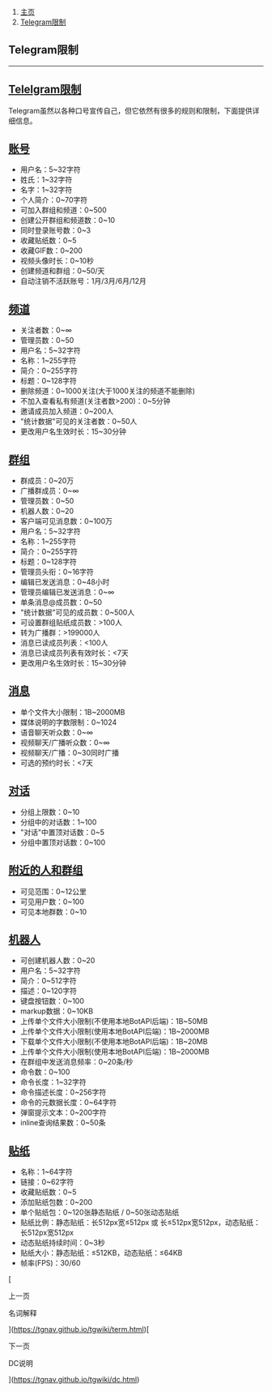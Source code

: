 1.  [主页](https://tgnav.github.io/tgwiki/)
2.  [Telegram限制](https://tgnav.github.io/tgwiki/limit.html)

## Telegram限制

* * *

## [Telelgram限制](#telelgram限制)

Telegram虽然以各种口号宣传自己，但它依然有很多的规则和限制，下面提供详细信息。

## [账号](#账号)

+   用户名：5~32字符
+   姓氏：1~32字符
+   名字：1~32字符
+   个人简介：0~70字符
+   可加入群组和频道：0~500
+   创建公开群组和频道数：0~10
+   同时登录账号数：0~3
+   收藏贴纸数：0~5
+   收藏GIF数：0~200
+   视频头像时长：0~10秒
+   创建频道和群组：0~50/天
+   自动注销不活跃账号：1月/3月/6月/12月

## [频道](#频道)

+   关注者数：0~∞
+   管理员数：0~50
+   用户名：5~32字符
+   名称：1~255字符
+   简介：0~255字符
+   标题：0~128字符
+   删除频道：0~1000关注(大于1000关注的频道不能删除)
+   不加入查看私有频道(关注者数>200)：0~5分钟
+   邀请成员加入频道：0~200人
+   "统计数据"可见的关注者数：0~50人
+   更改用户名生效时长：15~30分钟

## [群组](#群组)

+   群成员：0~20万
+   广播群成员：0~∞
+   管理员数：0~50
+   机器人数：0~20
+   客户端可见消息数：0~100万
+   用户名：5~32字符
+   名称：1~255字符
+   简介：0~255字符
+   标题：0~128字符
+   管理员头衔：0~16字符
+   编辑已发送消息：0~48小时
+   管理员编辑已发送消息：0~∞
+   单条消息@成员数：0~50
+   "统计数据"可见的成员数：0~500人
+   可设置群组贴纸成员数：>100人
+   转为广播群：>199000人
+   消息已读成员列表：<100人
+   消息已读成员列表有效时长：<7天
+   更改用户名生效时长：15~30分钟

## [消息](#消息)

+   单个文件大小限制：1B~2000MB
+   媒体说明的字数限制：0~1024
+   语音聊天听众数：0~∞
+   视频聊天/广播听众数：0~∞
+   视频聊天/广播：0~30同时广播
+   可选的预约时长：<7天

## [对话](#对话)

+   分组上限数：0~10
+   分组中的对话数：1~100
+   "对话"中置顶对话数：0~5
+   分组中置顶对话数：0~100

## [附近的人和群组](#附近的人和群组)

+   可见范围：0~12公里
+   可见用户数：0~100
+   可见本地群数：0~10

## [机器人](#机器人)

+   可创建机器人数：0~20
+   用户名：5~32字符
+   简介：0~512字符
+   描述：0~120字符
+   键盘按钮数：0~100
+   markup数据：0~10KB
+   上传单个文件大小限制(不使用本地BotAPI后端)：1B~50MB
+   上传单个文件大小限制(使用本地BotAPI后端)：1B~2000MB
+   下载单个文件大小限制(不使用本地BotAPI后端)：1B~20MB
+   上传单个文件大小限制(使用本地BotAPI后端)：1B~2000MB
+   在群组中发送消息频率：0~20条/秒
+   命令数：0~100
+   命令长度：1~32字符
+   命令描述长度：0~256字符
+   命令的元数据长度：0~64字符
+   弹窗提示文本：0~200字符
+   inline查询结果数：0~50条

## [贴纸](#贴纸)

+   名称：1~64字符
+   链接：0~62字符
+   收藏贴纸数：0~5
+   添加贴纸包数：0~200
+   单个贴纸包：0~120张静态贴纸 / 0~50张动态贴纸
+   贴纸比例：静态贴纸：长512px宽≤512px 或 长≤512px宽512px，动态贴纸：长512px宽512px
+   动态贴纸持续时间：0~3秒
+   贴纸大小：静态贴纸：≤512KB，动态贴纸：≤64KB
+   帧率(FPS)：30/60

[

上一页

名词解释

](https://tgnav.github.io/tgwiki/term.html)[

下一页

DC说明

](https://tgnav.github.io/tgwiki/dc.html)